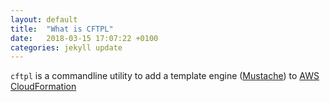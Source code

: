 ```yaml
---
layout: default
title:  "What is CFTPL"
date:   2018-03-15 17:07:22 +0100
categories: jekyll update
---
```

`cftpl` is a commandline utility to add a template engine ([Mustache]) to [AWS CloudFormation]

[Mustache]: https://mustache.github.io/
[AWS CloudFormation]:   https://aws.amazon.com/it/cloudformation